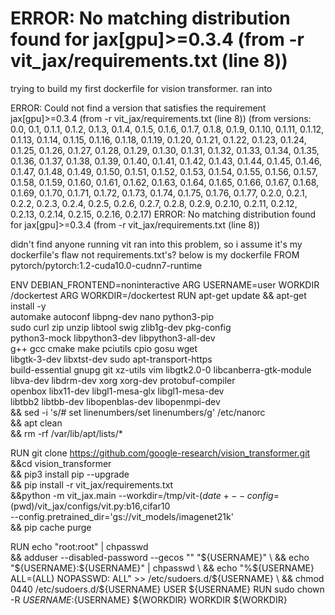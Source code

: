 
# ERROR: No matching distribution found for jax[gpu]>=0.3.4 (from -r vit_jax/requirements.txt (line 8))

trying to build my first dockerfile for vision transformer. ran into

ERROR: Could not find a version that satisfies the requirement
jax[gpu]>=0.3.4 (from -r vit_jax/requirements.txt (line 8)) (from
versions: 0.0, 0.1, 0.1.1, 0.1.2, 0.1.3, 0.1.4, 0.1.5, 0.1.6, 0.1.7,
0.1.8, 0.1.9, 0.1.10, 0.1.11, 0.1.12, 0.1.13, 0.1.14, 0.1.15, 0.1.16, 0.1.18, 0.1.19, 0.1.20, 0.1.21, 0.1.22, 0.1.23, 0.1.24, 0.1.25, 0.1.26, 0.1.27, 0.1.28, 0.1.29, 0.1.30, 0.1.31, 0.1.32, 0.1.33, 0.1.34, 0.1.35, 0.1.36, 0.1.37, 0.1.38, 0.1.39, 0.1.40, 0.1.41, 0.1.42, 0.1.43, 0.1.44, 0.1.45, 0.1.46, 0.1.47, 0.1.48, 0.1.49, 0.1.50, 0.1.51, 0.1.52, 0.1.53, 0.1.54, 0.1.55, 0.1.56, 0.1.57, 0.1.58, 0.1.59, 0.1.60, 0.1.61, 0.1.62, 0.1.63, 0.1.64, 0.1.65, 0.1.66, 0.1.67, 0.1.68, 0.1.69, 0.1.70, 0.1.71, 0.1.72, 0.1.73, 0.1.74, 0.1.75, 0.1.76, 0.1.77, 0.2.0, 0.2.1, 0.2.2, 0.2.3, 0.2.4, 0.2.5, 0.2.6, 0.2.7, 0.2.8, 0.2.9, 0.2.10, 0.2.11, 0.2.12, 0.2.13, 0.2.14, 0.2.15, 0.2.16, 0.2.17) ERROR: No matching distribution found for jax[gpu]>=0.3.4 (from -r vit_jax/requirements.txt (line 8))

didn't find anyone running vit ran into this problem, so i assume it's my dockerfile's flaw not requirements.txt's? below is my dockerfile
FROM pytorch/pytorch:1.2-cuda10.0-cudnn7-runtime

ENV DEBIAN_FRONTEND=noninteractive
ARG USERNAME=user
WORKDIR /dockertest
ARG WORKDIR=/dockertest
RUN apt-get update && apt-get install -y \
        automake autoconf libpng-dev nano python3-pip \
        sudo curl zip unzip libtool swig zlib1g-dev pkg-config \
        python3-mock libpython3-dev libpython3-all-dev \
        g++ gcc cmake make pciutils cpio gosu wget \
        libgtk-3-dev libxtst-dev sudo apt-transport-https \
        build-essential gnupg git xz-utils vim libgtk2.0-0 libcanberra-gtk-module\
        libva-dev libdrm-dev xorg xorg-dev protobuf-compiler \
        openbox libx11-dev libgl1-mesa-glx libgl1-mesa-dev \
        libtbb2 libtbb-dev libopenblas-dev libopenmpi-dev \
    && sed -i 's/# set linenumbers/set linenumbers/g' /etc/nanorc \
    && apt clean \
    && rm -rf /var/lib/apt/lists/*

RUN git clone https://github.com/google-research/vision_transformer.git \
    &&cd vision_transformer \
    && pip3 install pip --upgrade \
    && pip install -r vit_jax/requirements.txt \
    &&python -m vit_jax.main --workdir=/tmp/vit-$(date +%s) \
    --config=$(pwd)/vit_jax/configs/vit.py:b16,cifar10 \
    --config.pretrained_dir='gs://vit_models/imagenet21k' \
    && pip cache purge

RUN echo "root:root" | chpasswd \
    && adduser --disabled-password --gecos "" "${USERNAME}" \
    && echo "${USERNAME}:${USERNAME}" | chpasswd \
    && echo "%${USERNAME}    ALL=(ALL)   NOPASSWD:    ALL" >> /etc/sudoers.d/${USERNAME} \
    && chmod 0440 /etc/sudoers.d/${USERNAME}
USER ${USERNAME}
RUN sudo chown -R ${USERNAME}:${USERNAME} ${WORKDIR}
WORKDIR ${WORKDIR}


        
